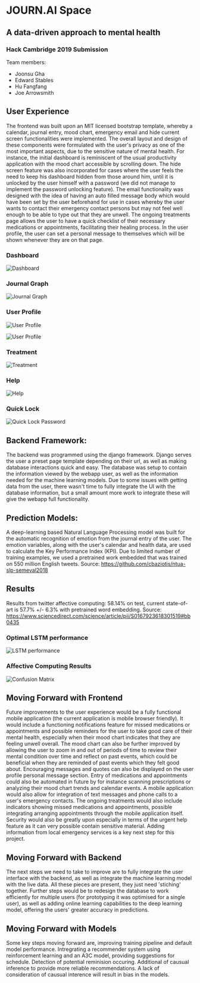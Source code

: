 # JOURN.AI Space
## A data-driven approach to mental health

### Hack Cambridge 2019 Submission

Team members:
- Joonsu Gha
- Edward Stables
- Hu Fangfang
- Joe Arrowsmith

## User Experience

The frontend was built upon an MIT licensed bootstrap template, whereby a calendar, journal entry, mood chart, emergency email and hide current screen functionalities were implemented. The overall layout and design of these components were formulated with the user's privacy as one of the most important aspects, due to the sensitive nature of mental health. For instance, the initial dashboard is reminiscent of the usual productivity application with the mood chart accessible by scrolling down.  The hide screen feature was also incorporated for cases where the user feels the need to keep his dashboard hidden from those around him, until it is unlocked by the user himself with a password (we did not manage to implement the password unlocking feature). The email functionality was designed with the idea of having an auto filled message body which would have been set by the user beforehand for use in cases whereby the user wants to contact their emergency contact persons but may not feel well enough to be able to type out that they are unwell. The ongoing treatments page allows the user to have a quick checklist of their necessary medications or appointments, facilitating their healing process. In the user profile, the user can set a personal message to themselves which will be shown whenever they are on that page.

### Dashboard

![Dashboard](misc/dashboard1.png)

### Journal Graph

![Journal Graph](misc/kpi-journal-entry-graph.png)

### User Profile 

![User Profile](misc/profile1.png)

![User Profile](misc/profile2.png)

### Treatment

![Treatment](misc/treatment.png)

### Help

![Help](misc/help.png)

### Quick Lock

![Quick Lock Password](misc/password.png)


## Backend Framework:

The backend was programmed using the django framework. Django serves the user a preset page template depending on their url, as well as making database interactions quick and easy. The database was setup to contain the information viewed by the webapp user, as well as the information needed for the machine learning models. Due to some issues with getting data from the user, there wasn't time to fully integrate the UI with the database information, but a small amount more work to integrate these will give the webapp full functionality.


## Prediction Models:

A deep-learning based Natural Language Processing model was built for the automatic recognition of emotion from the journal entry of the user. The emotion variables, along with the user's calendar and health data, are used to calculate the Key Performance Index (KPI). Due to limited number of training examples, we used a pretrained work embedded that was trained on 550 million English tweets. Source: https://github.com/cbaziotis/ntua-slp-semeval2018


## Results

Results from twitter affective computing: 58.14% on test, current state-of-art is 57.7% +/- 6.3% with pretrained word embedding. Source: https://www.sciencedirect.com/science/article/pii/S0167923618301519#bb0435


### Optimal LSTM performance

![LSTM performance](misc/LSTM_performance.png)

### Affective Computing Results

![Confusion Matrix](misc/confusion_matrix_spacy.png)


## Moving Forward with Frontend

Future improvements to the user experience would be a fully functional mobile application (the current application is mobile browser friendly). It would include a functioning notifications feature for missed medications or appointments and possible reminders for the user to take good care of their mental health, especially when their mood chart indicates that they are feeling unwell overall. The mood chart can also be further improved by allowing the user to zoom in and out of periods of time to review their mental condition over time and reflect on past events, which could be beneficial when they are reminded of past events which they felt good about. Encouraging messages and quotes can also be displayed on the user profile personal message section. Entry of medications and appointments could also be automated in future by for instance scanning prescriptions or analyzing their mood chart trends and calendar events. A mobile application would also allow for integration of text messages and phone calls to a user's emergency contacts. The ongoing treatments would also include indicators showing missed medications and appointments, possible integrating arranging appointments through the mobile application itself. Security would also be greatly upon especially in terms of the urgent help feature as it can very possible contain sensitive material. Adding information from local emergency services is a key next step for this project.

## Moving Forward with Backend

The next steps we need to take to improve are to fully integrate the user interface with the backend, as well as integrate the machine learning model with the live data. All these pieces are present, they just need 'stiching' together. Further steps would be to redesign the database to work efficiently for multiple users (for prototyping it was optimised for a single user), as well as adding online learning capabilities to the deep learning model, offering the users' greater accuracy in predictions.

## Moving Forward with Models

Some key steps moving forward are, improving training pipeline and default model performance. Intregrating a recommender system using reinforcement learning and an A3C model, providing suggestions for schedule. Detection of potential reminision occuring. Additional of causual inference to provide more reliable recommendations. A lack of consideration of causual interence will result in bias in the models.

